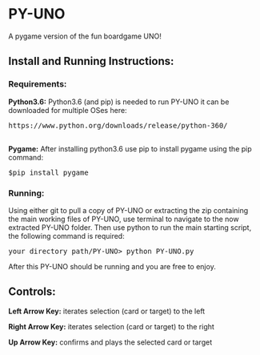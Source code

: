 # PY-UNO
A pygame version of the fun boardgame UNO!

## Install and Running Instructions:

### Requirements:

**Python3.6:** Python3.6 (and pip) is needed to run PY-UNO it can be downloaded
for multiple OSes here:

<pre>
https://www.python.org/downloads/release/python-360/
 </pre>

**Pygame:** After installing python3.6 use pip to install pygame using the pip command:

<pre>
$pip install pygame
</pre>


### Running:

Using either git to pull a copy of PY-UNO or extracting the zip containing
the main working files of PY-UNO, use terminal to navigate to
the now extracted PY-UNO folder. Then use python to run the main starting
script, the following command is required:

<pre>
your_directory_path/PY-UNO> python PY-UNO.py
</pre>

After this PY-UNO should be running and you are free to enjoy.

## Controls:

**Left Arrow Key:**  iterates selection (card or target) to the left

**Right Arrow Key:**  iterates selection (card or target) to the right

**Up Arrow Key:**  confirms and plays the selected card or target
